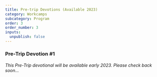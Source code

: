 ```yaml
---
title: Pre-trip Devotions (Available 2023)
category: Workcamps
subcategory: Program
order: 3
order_number: 3
inputs:
  unpublish: false
---
```

### Pre-Trip Devotion \#1

###### This Pre-Trip devotional will be available early 2023. Please check back soon...